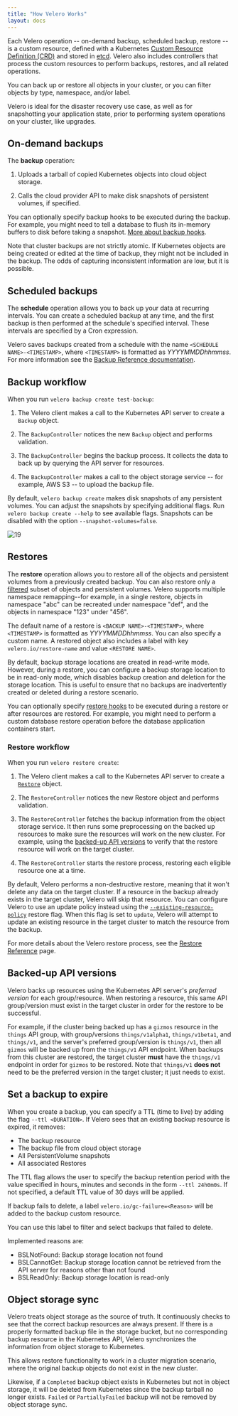 ```yaml
---
title: "How Velero Works"
layout: docs
---
```


Each Velero operation -- on-demand backup, scheduled backup, restore -- is a custom resource, defined with a Kubernetes [Custom Resource Definition (CRD)][20] and stored in [etcd][22]. Velero also includes controllers that process the custom resources to perform backups, restores, and all related operations.

You can back up or restore all objects in your cluster, or you can filter objects by type, namespace, and/or label.

Velero is ideal for the disaster recovery use case, as well as for snapshotting your application state, prior to performing system operations on your cluster, like upgrades.

## On-demand backups

The **backup** operation:

1. Uploads a tarball of copied Kubernetes objects into cloud object storage.

1. Calls the cloud provider API to make disk snapshots of persistent volumes, if specified.

You can optionally specify backup hooks to be executed during the backup. For example, you might
need to tell a database to flush its in-memory buffers to disk before taking a snapshot. [More about backup hooks][10].

Note that cluster backups are not strictly atomic. If Kubernetes objects are being created or edited at the time of backup, they might not be included in the backup. The odds of capturing inconsistent information are low, but it is possible.

## Scheduled backups

The **schedule** operation allows you to back up your data at recurring intervals. You can create a scheduled backup at any time, and the first backup is then performed at the schedule's specified interval. These intervals are specified by a Cron expression.

Velero saves backups created from a schedule with the name `<SCHEDULE NAME>-<TIMESTAMP>`, where `<TIMESTAMP>` is formatted as *YYYYMMDDhhmmss*. For more information see the [Backup Reference documentation](backup-reference.md).


## Backup workflow

When you run `velero backup create test-backup`:

1. The Velero client makes a call to the Kubernetes API server to create a `Backup` object.

1. The `BackupController` notices the new `Backup` object and performs validation.

1. The `BackupController` begins the backup process. It collects the data to back up by querying the API server for resources.

1. The `BackupController` makes a call to the object storage service -- for example, AWS S3 -- to upload the backup file.

By default, `velero backup create` makes disk snapshots of any persistent volumes. You can adjust the snapshots by specifying additional flags. Run `velero backup create --help` to see available flags. Snapshots can be disabled with the option `--snapshot-volumes=false`.

![19]

## Restores

The **restore** operation allows you to restore all of the objects and persistent volumes from a previously created backup. You can also restore only a [filtered](resource-filtering.md) subset of objects and persistent volumes. Velero supports multiple namespace remapping--for example, in a single restore, objects in namespace "abc" can be recreated under namespace "def", and the objects in namespace "123" under "456".

The default name of a restore is `<BACKUP NAME>-<TIMESTAMP>`, where `<TIMESTAMP>` is formatted as *YYYYMMDDhhmmss*. You can also specify a custom name. A restored object also includes a label with key `velero.io/restore-name` and value `<RESTORE NAME>`.

By default, backup storage locations are created in read-write mode. However, during a restore, you can configure a backup storage location to be in read-only mode, which disables backup creation and deletion for the storage location. This is useful to ensure that no backups are inadvertently created or deleted during a restore scenario.

You can optionally specify [restore hooks][11] to be executed during a restore or after resources are restored. For example, you might need to perform a custom database restore operation before the database application containers start.

### Restore workflow

When you run `velero restore create`:

1. The Velero client makes a call to the Kubernetes API server to create a [`Restore`](api-types/restore.md) object.

1. The `RestoreController` notices the new Restore object and performs validation.

1. The `RestoreController` fetches the backup information from the object storage service. It then runs some preprocessing on the backed up resources to make sure the resources will work on the new cluster. For example, using the [backed-up API versions](#backed-up-api-versions) to verify that the restore resource will work on the target cluster.

1. The `RestoreController` starts the restore process, restoring each eligible resource one at a time.

By default, Velero performs a non-destructive restore, meaning that it won't delete any data on the target cluster. If a resource in the backup already exists in the target cluster, Velero will skip that resource. You can configure Velero to use an update policy instead using the [`--existing-resource-policy`](restore-reference.md#restore-existing-resource-policy) restore flag. When this flag is set to `update`, Velero will attempt to update an existing resource in the target cluster to match the resource from the backup.

For more details about the Velero restore process, see the [Restore Reference](restore-reference.md) page.

## Backed-up API versions

Velero backs up resources using the Kubernetes API server's *preferred version* for each group/resource. When restoring a resource, this same API group/version must exist in the target cluster in order for the restore to be successful.

For example, if the cluster being backed up has a `gizmos` resource in the `things` API group, with group/versions `things/v1alpha1`, `things/v1beta1`, and `things/v1`, and the server's preferred group/version is `things/v1`, then all `gizmos` will be backed up from the `things/v1` API endpoint. When backups from this cluster are restored, the target cluster **must** have the `things/v1` endpoint in order for `gizmos` to be restored. Note that `things/v1` **does not** need to be the preferred version in the target cluster; it just needs to exist.

## Set a backup to expire

When you create a backup, you can specify a TTL (time to live) by adding the flag `--ttl <DURATION>`. If Velero sees that an existing backup resource is expired, it removes:

* The backup resource
* The backup file from cloud object storage
* All PersistentVolume snapshots
* All associated Restores

The TTL flag allows the user to specify the backup retention period with the value specified in hours, minutes and seconds in the form `--ttl 24h0m0s`. If not specified, a default TTL value of 30 days will be applied.

If backup fails to delete, a label `velero.io/gc-failure=<Reason>` will be added to the backup custom resource.

You can use this label to filter and select backups that failed to delete.

Implemented reasons are:
- BSLNotFound: Backup storage location not found
- BSLCannotGet: Backup storage location cannot be retrieved from the API server for reasons other than not found
- BSLReadOnly: Backup storage location is read-only

## Object storage sync

Velero treats object storage as the source of truth. It continuously checks to see that the correct backup resources are always present. If there is a properly formatted backup file in the storage bucket, but no corresponding backup resource in the Kubernetes API, Velero synchronizes the information from object storage to Kubernetes.

This allows restore functionality to work in a cluster migration scenario, where the original backup objects do not exist in the new cluster.

Likewise, if a `Completed` backup object exists in Kubernetes but not in object storage, it will be deleted from Kubernetes since the backup tarball no longer exists.
`Failed` or `PartiallyFailed` backup will not be removed by object storage sync.

[10]: backup-hooks.md
[11]: restore-hooks.md
[19]: /docs/main/img/backup-process.png
[20]: https://kubernetes.io/docs/concepts/api-extension/custom-resources/#customresourcedefinitions
[21]: https://kubernetes.io/docs/concepts/api-extension/custom-resources/#custom-controllers
[22]: https://github.com/coreos/etcd
